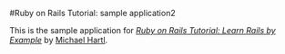 #Ruby on Rails Tutorial: sample application2

This is the sample application for
[*Ruby on Rails Tutorial: Learn Rails by Example*](http://railstutorial.org/)
by [Michael Hartl](http://michaelhartl.com).
